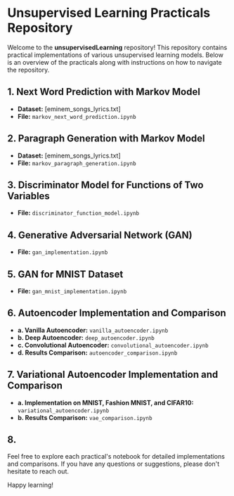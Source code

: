 # Unsupervised Learning Practicals Repository

Welcome to the **unsupervisedLearning** repository! This repository contains practical implementations of various unsupervised learning models. Below is an overview of the practicals along with instructions on how to navigate the repository.

## 1. Next Word Prediction with Markov Model
- **Dataset:** [eminem_songs_lyrics.txt]
- **File:** `markov_next_word_prediction.ipynb`

## 2. Paragraph Generation with Markov Model
- **Dataset:** [eminem_songs_lyrics.txt]
- **File:** `markov_paragraph_generation.ipynb`

## 3. Discriminator Model for Functions of Two Variables
- **File:** `discriminator_function_model.ipynb`

## 4. Generative Adversarial Network (GAN)
- **File:** `gan_implementation.ipynb`

## 5. GAN for MNIST Dataset
- **File:** `gan_mnist_implementation.ipynb`

## 6. Autoencoder Implementation and Comparison
- **a. Vanilla Autoencoder:** `vanilla_autoencoder.ipynb`
- **b. Deep Autoencoder:** `deep_autoencoder.ipynb`
- **c. Convolutional Autoencoder:** `convolutional_autoencoder.ipynb`
- **d. Results Comparison:** `autoencoder_comparison.ipynb`

## 7. Variational Autoencoder Implementation and Comparison
- **a. Implementation on MNIST, Fashion MNIST, and CIFAR10:** `variational_autoencoder.ipynb`
- **b. Results Comparison:** `vae_comparison.ipynb`

## 8. 
Feel free to explore each practical's notebook for detailed implementations and comparisons. If you have any questions or suggestions, please don't hesitate to reach out.

Happy learning!
